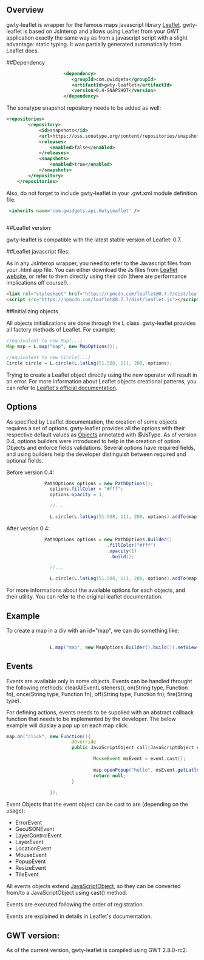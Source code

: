 ## Overview

gwty-leaflet is wrapper for the famous maps javascript library [Leaflet](http://leafletjs.com/). gwty-leaflet is based on JsInterop and allows using Leaflet from your GWT application exactly the same way as from a javascript script with a slight advantage: static typing. It was partially generated automatically from Leaflet docs.


##Dependency 

```xml
                     <dependency>
                        <groupId>com.gwidgets</groupId>
                        <artifactId>gwty-leaflet</artifactId>
                        <version>0.4-SNAPSHOT</version>
                     </dependency>
```

The sonatype snapshot repository needs to be added as well: 

```xml
<repositories>
		<repository>
			<id>snapshots</id>
			<url>https://oss.sonatype.org/content/repositories/snapshots/</url>
			<releases>
				<enabled>false</enabled>
			</releases>
			<snapshots>
				<enabled>true</enabled>
			</snapshots>
		</repository>
	</repositories>
```


Also, do not forget to include gwty-leaflet in your .gwt.xml module definition file: 

```xml
 <inherits name='com.gwidgets.api.GwtyLeaflet' />
                  
```

##Leaflet version:

gwty-leaflet is compatible with the latest stable version of Leaflet: 0.7. 

##Leaflet javascript files:

As in any JsInterop wrapper, you need to refer to the Javascript files from your .html app file. You can either download the Js files from [Leaflet website](http://leafletjs.com/download.html), or refer to them directly using their cdn (there are performance implications off course!).

```html
<link rel="stylesheet" href="https://npmcdn.com/leaflet@0.7.7/dist/leaflet.css" />
<script src="https://npmcdn.com/leaflet@0.7.7/dist/leaflet.js"></script>
```


##Initializing objects

All objects initializations are done through the L class. gwty-leaflet provides all factory methods of Leaflet. For example:

```java
//equivalent to new Map(...)
Map map = L.map("map", new MapOptions());

//equivalent to new Circle(...)
Circle circle = L.circle(L.latLng(51.508, 11), 200, options);

```
Trying to create a Leaflet object directly using the new operator will result in an error. For more information about Leaflet objects creational patterns, you can refer to [Leaflet's official documentation](http://leafletjs.com/reference.html).  

## Options

As specified by Leaflet documentation, the creation of some objects requires a set of options. gwty-leaflet provides all the options with their respective default values as [Objects](https://github.com/gwidgets/gwty-leaflet/tree/master/src/main/java/com/gwidgets/api/leaflet/options) annotated with @JsType. As of version 0.4, options builders were introduced to help in the creation of option Objects and enforce fields validations. Several options have required fields, and using builders help the developer distinguish between required and optional fields. 

Before version 0.4: 
```java
              PathOptions options = new PathOptions();
                options.fillColor = "#fff";
                options.opacity = 1;

                //...

                L.circle(L.latLng(51.508, 11), 200, options).addTo(map);
```

After version 0.4: 

```java
              PathOptions options = new PathOptions.Builder()
                                     .fillColor("#fff")
                                     .opacity(1)
                                      .build();

                //...

                L.circle(L.latLng(51.508, 11), 200, options).addTo(map);
```

For more informations about the available options for each objects, and their utility. You can refer to the original leaflet documentation. 

## Example

To create a map in a div with an id="map", we can do something like: 
```java
                
                L.map("map", new MapOptions.Builder().build()).setView(L.latLng(51.505, -0.09), 12, new ZoomPanOptions.Builder().build());

```


## Events

Events are available only in some objects. Events can be handled throught the following methods: clearAllEventListeners(), on(String type, Function fn), once(String type, Function fn), off(String type, Function fn), fire(String type). 

For defining actions, events needs to be supplied with an abstract callback function that needs to be implemented by the developer. The below example will dipslay a pop up on each map click: 

```java
map.on("click", new Function(){
                        @Override
                        public JavaScriptObject call(JavaScriptObject event) {

                                MouseEvent msEvent = event.cast();
                                
                                map.openPopup("hello", msEvent.getLatlng(), new PopupOptions.Builder().build());
                                return null;
                        }
                        
                });
```

Event Objects that the event object can be cast to are (depending on the usage): 

- ErrorEvent
- GeoJSONEvent
- LayerControlEvent
- LayerEvent
- LocationEvent
- MouseEvent
- PopupEvent
- ResizeEvent
- TileEvent

All events objects extend [JavaScriptObject](http://www.gwtproject.org/javadoc/latest/com/google/gwt/core/client/JavaScriptObject.html), so they can be converted from/to a JavaScriptObject using cast() method.

Events are executed following the order of registration. 

Events are explained in details in Leaflet's documentation. 


## GWT version:

As of the current version, gwty-leaflet is compiled using GWT 2.8.0-rc2. 

